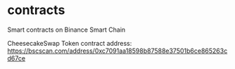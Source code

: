# contracts
Smart contracts on Binance Smart Chain

CheesecakeSwap Token contract address: https://bscscan.com/address/0xc7091aa18598b87588e37501b6ce865263cd67ce
